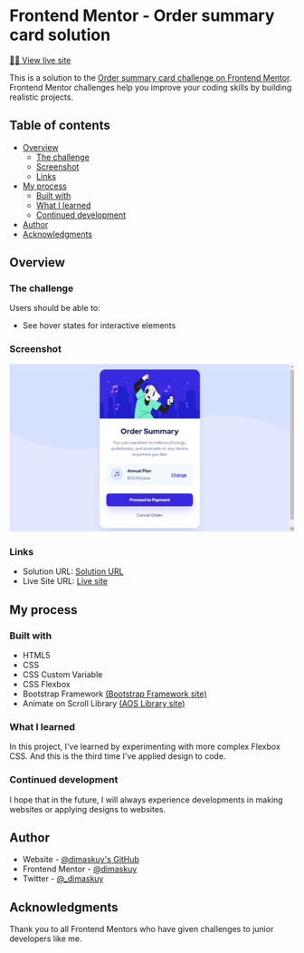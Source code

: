 # Frontend Mentor - Order summary card solution

[👨‍💻 View live site](https://dimaskuy.github.io/order-summary.github.io.git)

This is a solution to the [Order summary card challenge on Frontend Mentor](https://www.frontendmentor.io/challenges/order-summary-component-QlPmajDUj). Frontend Mentor challenges help you improve your coding skills by building realistic projects.

## Table of contents

- [Overview](#overview)
  - [The challenge](#the-challenge)
  - [Screenshot](#screenshot)
  - [Links](#links)
- [My process](#my-process)
  - [Built with](#built-with)
  - [What I learned](#what-i-learned)
  - [Continued development](#continued-development)
- [Author](#author)
- [Acknowledgments](#acknowledgments)

## Overview

### The challenge

Users should be able to:

- See hover states for interactive elements

### Screenshot

![Page screenshot](images/page-sc.png)

### Links

- Solution URL: [Solution URL](https://your-solution-url.com)
- Live Site URL: [Live site](https://dimaskuy.github.io/order-summary.github.io/)

## My process

### Built with

- HTML5
- CSS
- CSS Custom Variable
- CSS Flexbox
- Bootstrap Framework [(Bootstrap Framework site)](https://getbootstrap.com)
- Animate on Scroll Library [(AOS Library site)](https://michalsnik.github.io/aos/)

### What I learned

In this project, I've learned by experimenting with more complex Flexbox CSS. And this is the third time I've applied design to code.

### Continued development

I hope that in the future, I will always experience developments in making websites or applying designs to websites.

## Author

- Website - [@dimaskuy's GitHub](http://github.com/dimaskuy)
- Frontend Mentor - [@dimaskuy](https://www.frontendmentor.io/profile/dimaskuy)
- Twitter - [@_dimaskuy](https://www.twitter.com/_dimaskuy)


## Acknowledgments

Thank you to all Frontend Mentors who have given challenges to junior developers like me.
